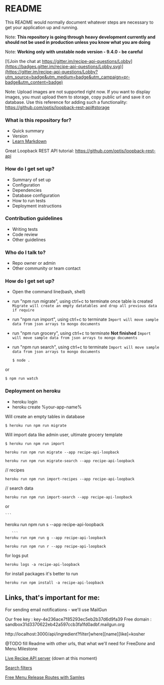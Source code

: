 # README #

This README would normally document whatever steps are necessary to get your application up and running.

Note: **This repository is going through heavy development currently and should not be used in production unless you know what you are doing**

Note: **Working only with unstable node version - 9.4.0 - be careful**


[![Join the chat at https://gitter.im/recipe-api-questions/Lobby](https://badges.gitter.im/recipe-api-questions/Lobby.svg)](https://gitter.im/recipe-api-questions/Lobby?utm_source=badge&utm_medium=badge&utm_campaign=pr-badge&utm_content=badge)


Note: Upload images are not supported right now. If you want to display images, you must upload them to storage, copy public url and save it on database.
Use this reference for adding such a functionality: https://github.com/optis/loopback-rest-api#storage


### What is this repository for? ###

* Quick summary
* Version
* [Learn Markdown](https://bitbucket.org/tutorials/markdowndemo)

Great Loopback REST API tutorial: https://github.com/optis/loopback-rest-api

### How do I get set up? ###

* Summary of set up
* Configuration
* Dependencies
* Database configuration
* How to run tests
* Deployment instructions

### Contribution guidelines ###

* Writing tests
* Code review
* Other guidelines

### Who do I talk to? ###

* Repo owner or admin
* Other community or team contact


### How do I get set up? ###


- Open the command line(bash, shell)

- run "npm run migrate", using ctrl+c to terminate once table is created
`Migrate will create an empty datatables and drop all previous data if require`

- run "npm run import", using ctrl+c to terminate
`Import will move sample data from json arrays to mongo documents`

- run "npm run grocery", using ctrl+c to terminate **Not finished**
`Import will move sample data from json arrays to mongo documents`


- run "npm run search", using ctrl+c to terminate
`Import will move sample data from json arrays to mongo documents`


  ```
  $ node .
  ```

 or

 ```
 $ npm run watch
 ```



### Deployment on heroku

 - heroku login
 - heroku create %your-app-name%



 Will create an empty tables in database
 ```
 $ heroku run npm run migrate
 ```

 Will import data like admin user, ultimate grocery template
 ```
 $ heroku run npm run import
 ```


  ```
 heroku run npm run migrate --app recipe-api-loopback

  ```

  ```
 heroku run npm run migrate-search --app recipe-api-loopback

  ```
 // recipes

  ```
 heroku run npm run import-recipes --app recipe-api-loopback

  ```
 // search data

  ```
 heroku run npm run import-search --app recipe-api-loopback

  ```

  or

    ```
 heroku run npm run s --app recipe-api-loopback

  ```
     ```
 heroku run npm run g --app recipe-api-loopback

  ```
   ```
 heroku run npm run r --app recipe-api-loopback

  ```

  for logs put
  ```
  heroku logs -a recipe-api-loopback
```
for install packages it's better to run
```
heroku run npm install -a recipe-api-loopback
```
## Links, that's important for me:

For sending email notifications - we'll use MailGun

Our free key : key-4e236ace7f85293ec5eb2b37d6d9fa39
Free domain : sandbox31d3370622eb42a597ccb3fa1fd0adbf.mailgun.org



http://localhost:3000/api/ingredient?filter[where][name][like]=kosher

@TODO fill Readme with other urls, that what we'll need for Free*Done* and Menu Milestone


[Live Recipe API server](https://recipe-api-loopback.herokuapp.com/) (down at this moment)



[Search filters](https://github.com/atherdon/recipe-api-only/blob/master/SEARCH.md)

[Free Menu Release Routes with Samles](https://github.com/atherdon/recipe-api-only/blob/master/FreeMenu.md)
